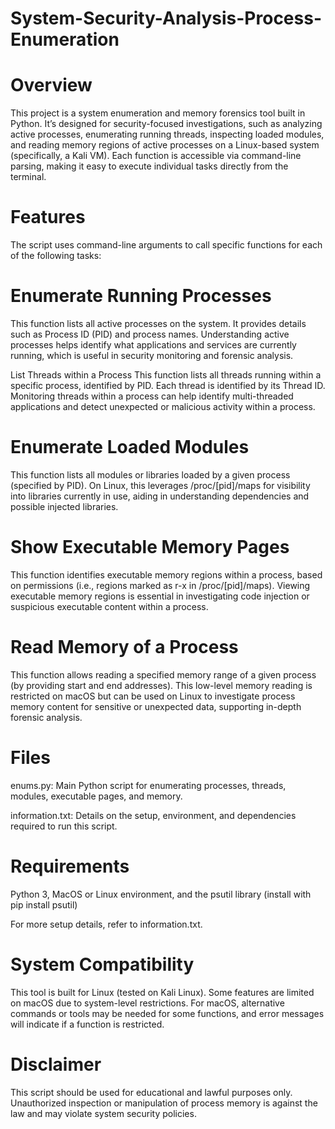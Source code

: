 # System-Security-Analysis-Process-Enumeration
# Overview
This project is a system enumeration and memory forensics tool built in Python. It’s designed for security-focused investigations, such as analyzing active processes, enumerating running threads, inspecting loaded modules, and reading memory regions of active processes on a Linux-based system (specifically, a Kali VM). Each function is accessible via command-line parsing, making it easy to execute individual tasks directly from the terminal.

# Features
The script uses command-line arguments to call specific functions for each of the following tasks:

# Enumerate Running Processes
This function lists all active processes on the system. It provides details such as Process ID (PID) and process names. Understanding active processes helps identify what applications and services are currently running, which is useful in security monitoring and forensic analysis.

List Threads within a Process
This function lists all threads running within a specific process, identified by PID. Each thread is identified by its Thread ID. Monitoring threads within a process can help identify multi-threaded applications and detect unexpected or malicious activity within a process.

# Enumerate Loaded Modules
This function lists all modules or libraries loaded by a given process (specified by PID). On Linux, this leverages /proc/[pid]/maps for visibility into libraries currently in use, aiding in understanding dependencies and possible injected libraries.

# Show Executable Memory Pages
This function identifies executable memory regions within a process, based on permissions (i.e., regions marked as r-x in /proc/[pid]/maps). Viewing executable memory regions is essential in investigating code injection or suspicious executable content within a process.

# Read Memory of a Process
This function allows reading a specified memory range of a given process (by providing start and end addresses). This low-level memory reading is restricted on macOS but can be used on Linux to investigate process memory content for sensitive or unexpected data, supporting in-depth forensic analysis.

# Files
enums.py: Main Python script for enumerating processes, threads, modules, executable pages, and memory.

information.txt: Details on the setup, environment, and dependencies required to run this script.

# Requirements
Python 3, MacOS or Linux environment, and the psutil library (install with pip install psutil)

For more setup details, refer to information.txt.

# System Compatibility
This tool is built for Linux (tested on Kali Linux). Some features are limited on macOS due to system-level restrictions. For macOS, alternative commands or tools may be needed for some functions, and error messages will indicate if a function is restricted.

# Disclaimer
This script should be used for educational and lawful purposes only. Unauthorized inspection or manipulation of process memory is against the law and may violate system security policies.

